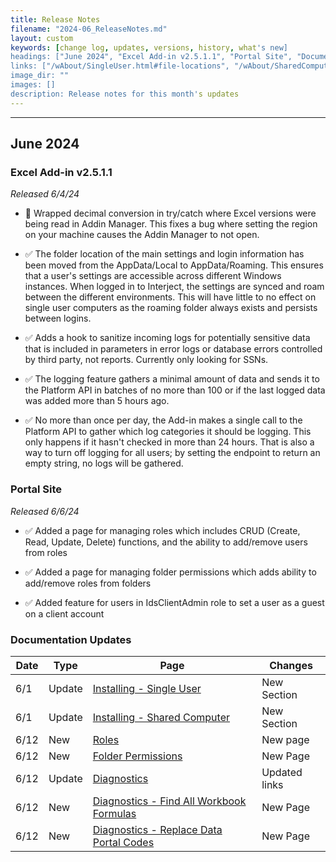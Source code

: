 ```yaml
---
title: Release Notes
filename: "2024-06_ReleaseNotes.md"
layout: custom
keywords: [change log, updates, versions, history, what's new]
headings: ["June 2024", "Excel Add-in v2.5.1.1", "Portal Site", "Documentation Updates"]
links: ["/wAbout/SingleUser.html#file-locations", "/wAbout/SharedComputer.html#file-locations", "/wPortal/Roles.html", "/wPortal/FolderPermissions.html", "/wIndex/Diagnostics.html", "/wIndex/Diagnostics-FindAllFormulas.html", "/wIndex/Diagnostics-ReplaceDataPortalCodes.html"]
image_dir: ""
images: []
description: Release notes for this month's updates
---
```

* * *

## June 2024

### Excel Add-in v2.5.1.1

_Released 6/4/24_

- 🐞 Wrapped decimal conversion in try/catch where Excel versions were being read in Addin Manager. This fixes a bug where setting the region on your machine causes the Addin Manager to not open.

- ✅ The folder location of the main settings and login information has been moved from the AppData/Local to AppData/Roaming. This ensures that a user's settings are accessible across different Windows instances. When logged in to Interject, the settings are synced and roam between the different environments. This will have little to no effect on single user computers as the roaming folder always exists and persists between logins.

- ✅ Adds a hook to sanitize incoming logs for potentially sensitive data that is included in parameters in error logs or database errors controlled by third party, not reports. Currently only looking for SSNs.

- ✅ The logging feature gathers a minimal amount of data and sends it to the Platform API in batches of no more than 100 or if the last logged data was added more than 5 hours ago.

- ✅ No more than once per day, the Add-in makes a single call to the Platform API to gather which log categories it should be logging. This only happens if it hasn't checked in more than 24 hours. That is also a way to turn off logging for all users; by setting the endpoint to return an empty string, no logs will be gathered.

### Portal Site

_Released 6/6/24_

- ✅ Added a page for managing roles which includes CRUD (Create, Read, Update, Delete) functions, and the ability to add/remove users from roles

- ✅ Added a page for managing folder permissions which adds ability to add/remove roles from folders

- ✅ Added feature for users in IdsClientAdmin role to set a user as a guest on a client account

### Documentation Updates

| Date | Type | Page | Changes |
|---|---|---|---|
| 6/1 | Update | [Installing - Single User](/wAbout/SingleUser.html#file-locations) | New Section |
| 6/1 | Update | [Installing - Shared Computer](/wAbout/SharedComputer.html#file-locations) | New Section |
| 6/12 | New | [Roles](/wPortal/Roles.html) | New page |
| 6/12 | New | [Folder Permissions](/wPortal/FolderPermissions.html) | New Page |
| 6/12 | Update | [Diagnostics](/wIndex/Diagnostics.html) | Updated links |
| 6/12 | New | [Diagnostics - Find All Workbook Formulas](/wIndex/Diagnostics-FindAllFormulas.html) | New Page |
| 6/12 | New | [Diagnostics - Replace Data Portal Codes](/wIndex/Diagnostics-ReplaceDataPortalCodes.html) | New Page |
